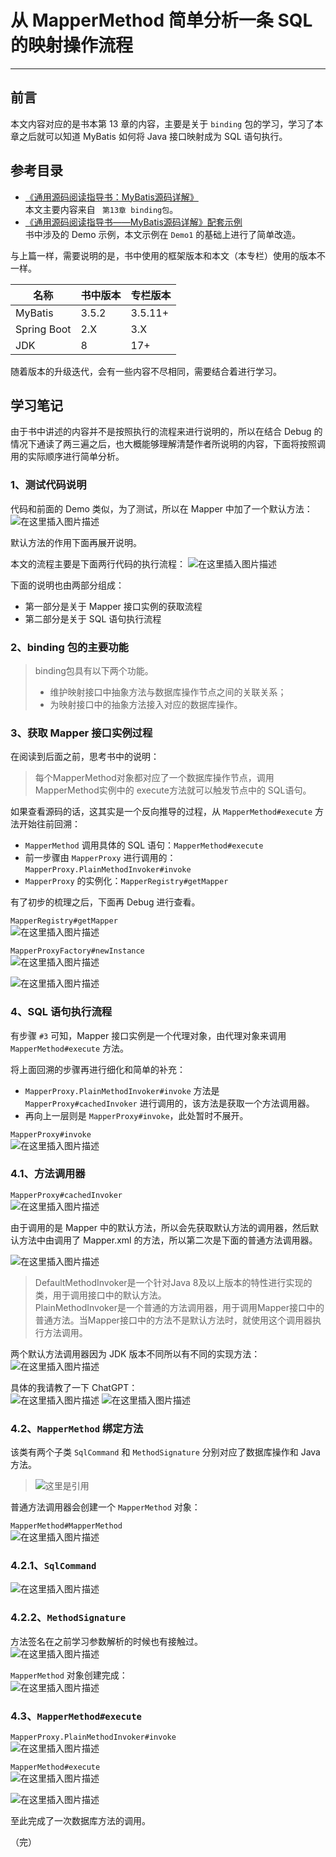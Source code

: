 # 从 MapperMethod 简单分析一条 SQL 的映射操作流程
- - -

## 前言
本文内容对应的是书本第 13 章的内容，主要是关于 `binding` 包的学习，学习了本章之后就可以知道 MyBatis 如何将 Java 接口映射成为 SQL 语句执行。

## 参考目录
- [《通用源码阅读指导书：MyBatis源码详解》](https://weread.qq.com/web/bookDetail/de732ba071f94a8ede7dc94)<br>
本文主要内容来自 ` 第13章 binding包`。
- [《通用源码阅读指导书——MyBatis源码详解》配套示例](https://github.com/yeecode/MyBatisDemo)<br>
书中涉及的 Demo 示例，本文示例在 `Demo1` 的基础上进行了简单改造。

与上篇一样，需要说明的是，书中使用的框架版本和本文（本专栏）使用的版本不一样。

| 名称          | 书中版本   | 专栏版本    |
|-------------|--------|---------|
| MyBatis     | 3.5.2  | 3.5.11+ |
| Spring Boot | 2.X    | 3.X     |
| JDK         | 8      | 17+     |

随着版本的升级迭代，会有一些内容不尽相同，需要结合着进行学习。

## 学习笔记
由于书中讲述的内容并不是按照执行的流程来进行说明的，所以在结合 Debug 的情况下通读了两三遍之后，也大概能够理解清楚作者所说明的内容，下面将按照调用的实际顺序进行简单分析。

### 1、测试代码说明
代码和前面的 Demo 类似，为了测试，所以在 Mapper 中加了一个默认方法：
![在这里插入图片描述](images/230221_MapperMethod/ba6c15f8f9f849a18a466e479c6b6f9e.png)

默认方法的作用下面再展开说明。

本文的流程主要是下面两行代码的执行流程：
![在这里插入图片描述](images/230221_MapperMethod/6bc6614a97da4e0a825886e4a86e43ec.png)

下面的说明也由两部分组成：
- 第一部分是关于 Mapper 接口实例的获取流程
- 第二部分是关于 SQL 语句执行流程

### 2、binding 包的主要功能

> binding包具有以下两个功能。<br>
> - 维护映射接口中抽象方法与数据库操作节点之间的关联关系；<br>
> - 为映射接口中的抽象方法接入对应的数据库操作。


### 3、获取 Mapper 接口实例过程
在阅读到后面之前，思考书中的说明：

> 每个MapperMethod对象都对应了一个数据库操作节点，调用 MapperMethod实例中的 execute方法就可以触发节点中的 SQL语句。

如果查看源码的话，这其实是一个反向推导的过程，从 `MapperMethod#execute` 方法开始往前回溯：

 - `MapperMethod` 调用具体的 SQL 语句：`MapperMethod#execute`
 - 前一步骤由 `MapperProxy` 进行调用的：`MapperProxy.PlainMethodInvoker#invoke`
 - `MapperProxy` 的实例化：`MapperRegistry#getMapper`

有了初步的梳理之后，下面再 Debug 进行查看。

`MapperRegistry#getMapper`<br>
![在这里插入图片描述](images/230221_MapperMethod/35aaa6dcdc764f7480207fc5fbfd1c7f.png)

`MapperProxyFactory#newInstance`<br>
![在这里插入图片描述](images/230221_MapperMethod/6ba8a105220b4337803be03d56b91993.png)

![在这里插入图片描述](images/230221_MapperMethod/744f28c4030a4fbcaf6b346dd1ba7ec1.png)
### 4、SQL 语句执行流程
有步骤 `#3` 可知，Mapper 接口实例是一个代理对象，由代理对象来调用 `MapperMethod#execute` 方法。

将上面回溯的步骤再进行细化和简单的补充：
- `MapperProxy.PlainMethodInvoker#invoke` 方法是 `MapperProxy#cachedInvoker` 进行调用的，该方法是获取一个方法调用器。
- 再向上一层则是 `MapperProxy#invoke`，此处暂时不展开。

`MapperProxy#invoke`<br>
![在这里插入图片描述](images/230221_MapperMethod/6f1932fd7e08425193450b8fe3d67ba9.png)

### 4.1、方法调用器
`MapperProxy#cachedInvoker`<br>
![在这里插入图片描述](images/230221_MapperMethod/0dfaaae601714777a7e2d9508aa63e81.png)

由于调用的是 Mapper 中的默认方法，所以会先获取默认方法的调用器，然后默认方法中由调用了 Mapper.xml 的方法，所以第二次是下面的普通方法调用器。

![在这里插入图片描述](images/230221_MapperMethod/a8288536e72f4aa3a419c2f6df5ffd86.png)

> DefaultMethodInvoker是一个针对Java 8及以上版本的特性进行实现的类，用于调用接口中的默认方法。<br>
> PlainMethodInvoker是一个普通的方法调用器，用于调用Mapper接口中的普通方法。当Mapper接口中的方法不是默认方法时，就使用这个调用器执行方法调用。

两个默认方法调用器因为 JDK 版本不同所以有不同的实现方法：
![在这里插入图片描述](images/230221_MapperMethod/1fb645852af04ebfb3319390defabd27.png)

具体的我请教了一下 ChatGPT：<br>
![在这里插入图片描述](images/230221_MapperMethod/a768d3cfddc94d13a885bc712d90f8a9.png)
![在这里插入图片描述](https://img-blog.csdnimg.cn/46d59a65a5d04e9087c4cc2d78b45b41.png)

### 4.2、`MapperMethod` 绑定方法

该类有两个子类 `SqlCommand` 和 `MethodSignature` 分别对应了数据库操作和 Java 方法。

> ![这里是引用](images/230221_MapperMethod/0188582f39c44bdf89a49c04a4de6c7a.png)

普通方法调用器会创建一个 `MapperMethod` 对象：

`MapperMethod#MapperMethod`<br>
![在这里插入图片描述](images/230221_MapperMethod/4895ecb5e70a4ff6b67daf782b4715c2.png)

### 4.2.1、`SqlCommand`
![在这里插入图片描述](images/230221_MapperMethod/f8e7f8bd4a4745e08ce1c539d1e58303.png)

### 4.2.2、`MethodSignature`
方法签名在之前学习参数解析的时候也有接触过。<br>
![在这里插入图片描述](images/230221_MapperMethod/bdc8ab42c3eb49ccb432e389c8291282.png)

`MapperMethod` 对象创建完成：<br>
![在这里插入图片描述](images/230221_MapperMethod/30fecc2e11454a18a1d11492d89ad1a0.png)

### 4.3、`MapperMethod#execute`
`MapperProxy.PlainMethodInvoker#invoke`<br>
![在这里插入图片描述](images/230221_MapperMethod/e9d7965e6e3241e58b7a15dd7f07aa6a.png)

`MapperMethod#execute`<br>
![在这里插入图片描述](images/230221_MapperMethod/613de3910b0941f482109cbf56e60422.png)

![在这里插入图片描述](images/230221_MapperMethod/879c00e1b32549d8877f5a43a5a2d9e4.png)

至此完成了一次数据库方法的调用。

（完）
